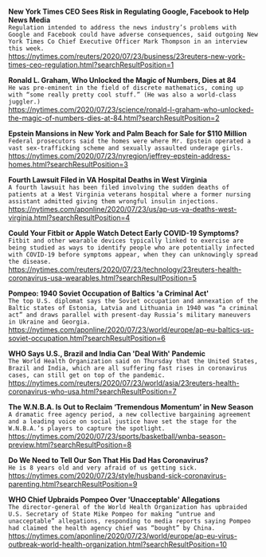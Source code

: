 **New York Times CEO Sees Risk in Regulating Google, Facebook to Help News Media**\
`Regulation intended to address the news industry’s problems with Google and Facebook could have adverse consequences, said outgoing New York Times Co Chief Executive Officer Mark Thompson in an interview this week.`\
https://nytimes.com/reuters/2020/07/23/business/23reuters-new-york-times-ceo-regulation.html?searchResultPosition=1

**Ronald L. Graham, Who Unlocked the Magic of Numbers, Dies at 84**\
`He was pre-eminent in the field of discrete mathematics, coming up with “some really pretty cool stuff.” (He was also a world-class juggler.)`\
https://nytimes.com/2020/07/23/science/ronald-l-graham-who-unlocked-the-magic-of-numbers-dies-at-84.html?searchResultPosition=2

**Epstein Mansions in New York and Palm Beach for Sale for $110 Million**\
`Federal prosecutors said the homes were where Mr. Epstein operated a vast sex-trafficking scheme and sexually assaulted underage girls.`\
https://nytimes.com/2020/07/23/nyregion/jeffrey-epstein-address-homes.html?searchResultPosition=3

**Fourth Lawsuit Filed in VA Hospital Deaths in West Virginia**\
`A fourth lawsuit has been filed involving the sudden deaths of patients at a West Virginia veterans hospital where a former nursing assistant admitted giving them wrongful insulin injections.`\
https://nytimes.com/aponline/2020/07/23/us/ap-us-va-deaths-west-virginia.html?searchResultPosition=4

**Could Your Fitbit or Apple Watch Detect Early COVID-19 Symptoms?**\
`Fitbit and other wearable devices typically linked to exercise are being studied as ways to identify people who are potentially infected with COVID-19 before symptoms appear, when they can unknowingly spread the disease.`\
https://nytimes.com/reuters/2020/07/23/technology/23reuters-health-coronavirus-usa-wearables.html?searchResultPosition=5

**Pompeo: 1940 Soviet Occupation of Baltics 'a Criminal Act'**\
`The top U.S. diplomat says the Soviet occupation and annexation of the Baltic states of Estonia, Latvia and Lithuania in 1940 was “a criminal act” and draws parallel with present-day Russia’s military maneuvers in Ukraine and Georgia.`\
https://nytimes.com/aponline/2020/07/23/world/europe/ap-eu-baltics-us-soviet-occupation.html?searchResultPosition=6

**WHO Says U.S., Brazil and India Can 'Deal With' Pandemic**\
`The World Health Organization said on Thursday that the United States, Brazil and India, which are all suffering fast rises in coronavirus cases, can still get on top of the pandemic.`\
https://nytimes.com/reuters/2020/07/23/world/asia/23reuters-health-coronavirus-who-usa.html?searchResultPosition=7

**The W.N.B.A. Is Out to Reclaim ‘Tremendous Momentum’ in New Season**\
`A dramatic free agency period, a new collective bargaining agreement and a leading voice on social justice have set the stage for the W.N.B.A.’s players to capture the spotlight.`\
https://nytimes.com/2020/07/23/sports/basketball/wnba-season-preview.html?searchResultPosition=8

**Do We Need to Tell Our Son That His Dad Has Coronavirus?**\
`He is 8 years old and very afraid of us getting sick.`\
https://nytimes.com/2020/07/23/style/husband-sick-coronavirus-parenting.html?searchResultPosition=9

**WHO Chief Upbraids Pompeo Over 'Unacceptable' Allegations**\
`The director-general of the World Health Organization has upbraided U.S. Secretary of State Mike Pompeo for making “untrue and unacceptable” allegations, responding to media reports saying Pompeo had claimed the health agency chief was “bought” by China.`\
https://nytimes.com/aponline/2020/07/23/world/europe/ap-eu-virus-outbreak-world-health-organization.html?searchResultPosition=10

